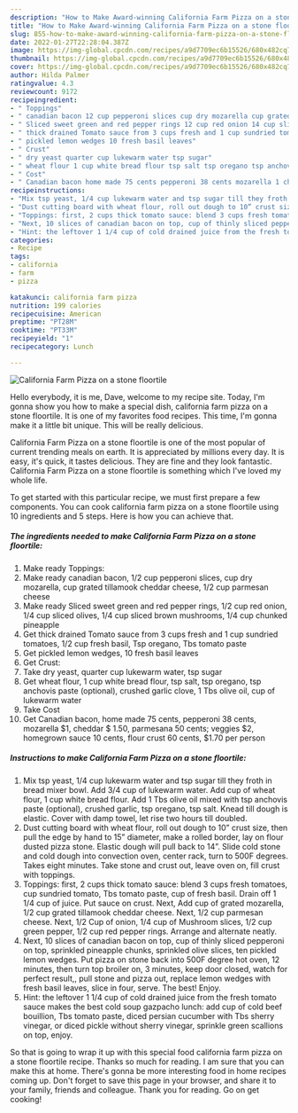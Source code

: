 ```yaml
---
description: "How to Make Award-winning California Farm Pizza on a stone floortile"
title: "How to Make Award-winning California Farm Pizza on a stone floortile"
slug: 855-how-to-make-award-winning-california-farm-pizza-on-a-stone-floortile
date: 2022-01-27T22:28:04.387Z
image: https://img-global.cpcdn.com/recipes/a9d7709ec6b15526/680x482cq70/california-farm-pizza-on-a-stone-floortile-recipe-main-photo.jpg
thumbnail: https://img-global.cpcdn.com/recipes/a9d7709ec6b15526/680x482cq70/california-farm-pizza-on-a-stone-floortile-recipe-main-photo.jpg
cover: https://img-global.cpcdn.com/recipes/a9d7709ec6b15526/680x482cq70/california-farm-pizza-on-a-stone-floortile-recipe-main-photo.jpg
author: Hilda Palmer
ratingvalue: 4.3
reviewcount: 9172
recipeingredient:
- " Toppings"
- " canadian bacon 12 cup pepperoni slices cup dry mozarella cup grated tillamook cheddar cheese 12 cup parmesan cheese"
- " Sliced sweet green and red pepper rings 12 cup red onion 14 cup sliced olives 14 cup sliced brown mushrooms 14 cup chunked pineapple"
- " thick drained Tomato sauce from 3 cups fresh and 1 cup sundried tomatoes 12 cup fresh basil Tsp oregano Tbs tomato paste"
- " pickled lemon wedges 10 fresh basil leaves"
- " Crust"
- " dry yeast quarter cup lukewarm water tsp sugar"
- " wheat flour 1 cup white bread flour tsp salt tsp oregano tsp anchovis paste optional crushed garlic clove 1 Tbs olive oil cup of lukewarm water"
- " Cost"
- " Canadian bacon home made 75 cents pepperoni 38 cents mozarella 1 cheddar  150 parmesana 50 cents veggies 2 homegrown sauce 10 cents flour crust 60 cents 170 per person"
recipeinstructions:
- "Mix tsp yeast, 1/4 cup lukewarm water and tsp sugar till they froth in bread mixer bowl. Add 3/4 cup of lukewarm water. Add cup of wheat flour, 1 cup white bread flour. Add 1 Tbs olive oil mixed with tsp anchovis paste (optional), crushed garlic, tsp oregano, tsp salt. Knead till dough is elastic. Cover with damp towel, let rise two hours till doubled."
- "Dust cutting board with wheat flour, roll out dough to 10” crust size, then pull the edge by hand to 15” diameter, make a rolled border, lay on flour dusted pizza stone. Elastic dough will pull back to 14”. Slide cold stone and cold dough into convection oven, center rack, turn to 500F degrees. Takes eight minutes. Take stone and crust out, leave oven on, fill crust with toppings."
- "Toppings: first, 2 cups thick tomato sauce: blend 3 cups fresh tomatoes, cup sundried tomato, Tbs tomato paste, cup of fresh basil. Drain off 1 1/4 cup of juice. Put sauce on crust. Next, Add cup of grated mozarella, 1/2 cup grated tillamook cheddar cheese. Next, 1/2 cup parmesan cheese. Next, 1/2 Cup of onion, 1/4 cup of Mushroom slices, 1/2 cup green pepper, 1/2 cup red pepper rings. Arrange and alternate neatly."
- "Next, 10 slices of canadian bacon on top, cup of thinly sliced pepperoni on top, sprinkled pineapple chunks, sprinkled olive slices, ten pickled lemon wedges. Put pizza on stone back into 500F degree hot oven, 12 minutes, then turn top broiler on, 3 minutes, keep door closed, watch for perfect result,, pull stone and pizza out, replace lemon wedges with fresh basil leaves, slice in four, serve. The best! Enjoy."
- "Hint: the leftover 1 1/4 cup of cold drained juice from the fresh tomato sauce makes the best cold soup gazpacho lunch: add cup of cold beef bouillion, Tbs tomato paste, diced persian cucumber with Tbs sherry vinegar, or diced pickle without sherry vinegar, sprinkle green scallions on top, enjoy."
categories:
- Recipe
tags:
- california
- farm
- pizza

katakunci: california farm pizza 
nutrition: 199 calories
recipecuisine: American
preptime: "PT28M"
cooktime: "PT33M"
recipeyield: "1"
recipecategory: Lunch

---
```



![California Farm Pizza on a stone floortile](https://img-global.cpcdn.com/recipes/a9d7709ec6b15526/680x482cq70/california-farm-pizza-on-a-stone-floortile-recipe-main-photo.jpg)

Hello everybody, it is me, Dave, welcome to my recipe site. Today, I'm gonna show you how to make a special dish, california farm pizza on a stone floortile. It is one of my favorites food recipes. This time, I'm gonna make it a little bit unique. This will be really delicious.



California Farm Pizza on a stone floortile is one of the most popular of current trending meals on earth. It is appreciated by millions every day. It is easy, it's quick, it tastes delicious. They are fine and they look fantastic. California Farm Pizza on a stone floortile is something which I've loved my whole life.


To get started with this particular recipe, we must first prepare a few components. You can cook california farm pizza on a stone floortile using 10 ingredients and 5 steps. Here is how you can achieve that.

<!--inarticleads1-->

##### The ingredients needed to make California Farm Pizza on a stone floortile:

1. Make ready  Toppings:
1. Make ready  canadian bacon, 1/2 cup pepperoni slices, cup dry mozarella, cup grated tillamook cheddar cheese, 1/2 cup parmesan cheese
1. Make ready  Sliced sweet green and red pepper rings, 1/2 cup red onion, 1/4 cup sliced olives, 1/4 cup sliced brown mushrooms, 1/4 cup chunked pineapple
1. Get  thick drained Tomato sauce from 3 cups fresh and 1 cup sundried tomatoes, 1/2 cup fresh basil, Tsp oregano, Tbs tomato paste
1. Get  pickled lemon wedges, 10 fresh basil leaves
1. Get  Crust:
1. Take  dry yeast, quarter cup lukewarm water, tsp sugar
1. Get  wheat flour, 1 cup white bread flour, tsp salt, tsp oregano, tsp anchovis paste (optional), crushed garlic clove, 1 Tbs olive oil, cup of lukewarm water
1. Take  Cost
1. Get  Canadian bacon, home made 75 cents, pepperoni 38 cents, mozarella $1, cheddar $ 1.50, parmesana 50 cents; veggies $2, homegrown sauce 10 cents, flour crust 60 cents, $1.70 per person




<!--inarticleads2-->

##### Instructions to make California Farm Pizza on a stone floortile:

1. Mix tsp yeast, 1/4 cup lukewarm water and tsp sugar till they froth in bread mixer bowl. Add 3/4 cup of lukewarm water. Add cup of wheat flour, 1 cup white bread flour. Add 1 Tbs olive oil mixed with tsp anchovis paste (optional), crushed garlic, tsp oregano, tsp salt. Knead till dough is elastic. Cover with damp towel, let rise two hours till doubled.
1. Dust cutting board with wheat flour, roll out dough to 10” crust size, then pull the edge by hand to 15” diameter, make a rolled border, lay on flour dusted pizza stone. Elastic dough will pull back to 14”. Slide cold stone and cold dough into convection oven, center rack, turn to 500F degrees. Takes eight minutes. Take stone and crust out, leave oven on, fill crust with toppings.
1. Toppings: first, 2 cups thick tomato sauce: blend 3 cups fresh tomatoes, cup sundried tomato, Tbs tomato paste, cup of fresh basil. Drain off 1 1/4 cup of juice. Put sauce on crust. Next, Add cup of grated mozarella, 1/2 cup grated tillamook cheddar cheese. Next, 1/2 cup parmesan cheese. Next, 1/2 Cup of onion, 1/4 cup of Mushroom slices, 1/2 cup green pepper, 1/2 cup red pepper rings. Arrange and alternate neatly.
1. Next, 10 slices of canadian bacon on top, cup of thinly sliced pepperoni on top, sprinkled pineapple chunks, sprinkled olive slices, ten pickled lemon wedges. Put pizza on stone back into 500F degree hot oven, 12 minutes, then turn top broiler on, 3 minutes, keep door closed, watch for perfect result,, pull stone and pizza out, replace lemon wedges with fresh basil leaves, slice in four, serve. The best! Enjoy.
1. Hint: the leftover 1 1/4 cup of cold drained juice from the fresh tomato sauce makes the best cold soup gazpacho lunch: add cup of cold beef bouillion, Tbs tomato paste, diced persian cucumber with Tbs sherry vinegar, or diced pickle without sherry vinegar, sprinkle green scallions on top, enjoy.




So that is going to wrap it up with this special food california farm pizza on a stone floortile recipe. Thanks so much for reading. I am sure that you can make this at home. There's gonna be more interesting food in home recipes coming up. Don't forget to save this page in your browser, and share it to your family, friends and colleague. Thank you for reading. Go on get cooking!
